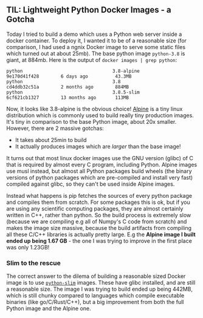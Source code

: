 

## TIL: Lightweight Python Docker Images - a Gotcha

Today I tried to build a demo which uses a Python web server inside a docker container. To deploy it, I wanted it to be of a reasonable size (for comparison, I had used a ngnix Docker image to serve some static files which turned out at about 25mb).
The base python image `python-3.8` is giant, at 884mb. Here is the output of `docker images | grep python`:

```
python                                 3.8-alpine            9e170d41f428        6 days ago          43.3MB
python                                 3.8                   cd4ddb32c51a        2 months ago        884MB
python                                 3.8.5-slim            6cf621cb1327        13 months ago       113MB
```

Now, it looks like 3.8-alpine is the obvious choice! [Alpine](https://hub.docker.com/_/alpine) is a tiny linux distribution which is commonly used to build really tiny production images. It's tiny in comparison to the base Python image, about 20x smaller. However, there are 2 massive gotchas:

- It takes about 25min to build
- It actually produces images which are *larger* than the base image!


It turns out that most linux docker images use the GNU version (glibc) of C that is required by almost every C program, including Python. Alpine images use musl instead, but almost all Python packages build wheels (the binary versions of python packages which are pre-compiled and install very fast) compiled against glibc, so they can't be used inside Alpine images.

Instead what happens is pip fetches the sources of every python package and compiles them from scratch. For some packages this is ok, but if you are using any scientific computing packages, they are almost certainly written in C++, rather than python. So the build process is extremely slow (because we are compiling e.g all of Numpy's C code from scratch) and makes the image size massive, because the build artifacts from compiling all these C/C++ libraries is actually pretty large. E.g the **Alpine image I built ended up being 1.67 GB** - the one I was trying to improve in the first place was only 1.23GB!

### Slim to the rescue
The correct answer to the dilema of building a reasonable sized Docker image is to use [`python-slim`](https://hub.docker.com/_/python?tab=tags&page=1&name=slim) images. These have glibc installed, and are still a reasonable size. The image I was trying to build ended up being 442MB, which is still chunky compared to languages which compile executable binaries (like go/C/Rust/C++), but a big improvement from both the full Python image and the Alpine one.
